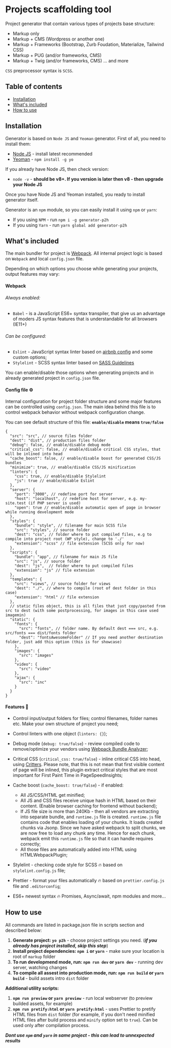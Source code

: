 # Projects scaffolding tool

Project generator that contain various types of projects base structure:
* Markup only
* Markup + CMS (Wordpress or another one)
* Markup + Frameworks (Bootstrap, Zurb Foudation, Materialize, Tailwind CSS)
* Markup + PUG (and/or frameworks, CMS)
* Markup + Twig (and/or frameworks, CMS)
... and more

`CSS` preprocessor syntax is `SCSS`.

## Table of contents
- [Installation](#installation)
- [What's included](#whats-included)
- [How to use](#how-to-use)

## Installation

Generator is based on `Node JS` and `Yeoman` generator. First of all, you need to install them:

* [Node JS](https://nodejs.org/) - install latest recommended
* [Yeoman](https://yeoman.io/) - `npm install -g yo`

If you already have Node JS, then check version:
* `node -v` - **should be v8+. If you version is later then v8 - then upgrade your Node JS**

Once you have Node JS and Yeoman installed, you ready to install generator itself.

Generator is an `npm` module, so you can easily install it using `npm` or `yarn`:

* If you using `NPM` - run `npm i -g generator-p2h`
* If you using `Yarn` - run `yarn global add generator-p2h`

## What's included

The main bundler for project is [Webpack](https://webpack.js.org/). All internal project logic is based on `Webpack` and local `config.json` file.

Depending on which options you choose while generating your projects, output features may vary:

#### Webpack

###### Always enabled:
- `Babel` - is a JavaScript ES6+ syntax transpiler, that give us an advantage of moders JS syntax features that is understandable for all browsers (IE11+)

###### Can be configured:
- `Eslint` - JavaScript syntax linter based on [airbnb config](https://www.npmjs.com/package/eslint-config-airbnb) and some custom options;
- `Stylelint` - SCSS syntax linter based on [SASS Guidelines](https://sass-guidelin.es/)

You can enable/disable those options when generating projects and in already generated project in `config.json` file.

#### Config file ⚙️
Internal configuration for project folder structure and some major features can be controlled using `config.json`.
The main idea behind this file is to control webpack behavior without webpack configuration change.

You can see default structure of this file: **`enable/disable` means `true/false`**

```
{
  "src": "src", // source files folder
  "dest": "dist", // production files folder
  "debug": false, // enable/disable debug mode
  "critical_css": false, // enable/disable critical CSS styles, that will be inlined into head
  "cache_boost": false, // enable/disable boost for generated CSS/JS bundles
  "minimize": true, // enable/disable CSS/JS minification
  "linters": {
    "css": true, // enable/disable Stylelint
    "js": true // enable/disable Eslint
  },
  "server": {
    "port": "3000", // redefine port for server
    "host": "localhost", // redefine host for server, e.g. my-site.test (if PHP server is used)
    "open": true // enable/disable automatic open of page in browser while running development mode
  },
  "styles": {
    "bundle": "style", // filename for main SCSS file
    "src": "styles", // source folder
    "dest": "css", // folder where to put compiled files, e.g to compile into project root (WP style), change to './'
    "extension": "scss" // file extension (SCSS only for now)
  },
  "scripts": {
    "bundle": "app", // filename for main JS file
    "src": "js", // source folder
    "dest": "js",  // folder where to put compiled files
    "extension": "js" // file extension
  },
  "templates": {
    "src": "views", // source folder for views
    "dest": "./", // where to compile (root of dest folder in this case)
    "extension": "html" // file extension
  },
  // static files object, this is all files that just copy/pasted from src to dest (with some postprocessing, for images in this case used imagemin)
  "static": {
    "fonts": {
      "src": "fonts", // folder name. By default dest === src, e.g. src/fonts === dist/fonts folder
      "dest": "fontsAwesomeFolder" // If you need another destination folder, just add this option (this is for showcase)
    },
    "images": {
      "src": "images"
    },
    "video": {
      "src": "video"
    },
    "ajax": {
      "src": "inc"
    }
  }
}
```
#### Features 🤩
  - Control input/output folders for files; control filenames, folder names etc. Make your own structure of project you need;
  - Control linters with one object (`linters: {}`);
  - Debug mode (`debug: true/false`) - review compiled code to remove/optimize your vendors using [Webpack Bundle Analyzer](https://www.npmjs.com/package/webpack-bundle-analyzer);
  - Critical CSS (`critical_css: true/false`) - inline critical CSS into head, using  [Critters](https://www.npmjs.com/package/critters-webpack-plugin). Please note, that this is not mean that first visible content of page will be inlined, this plugin extract critical styles that are most important for First Paint Time in PageSpeedInsights;
  - Cache boost (`cache_boost: true/false`) - if enabled:
    - All JS/CSS/HTML get minified;
    - All JS and CSS files receive unique hash in HTML based on their content. (Enable browser caching for frontend without backend);
    - If JS file size is more than 240Kb - then all vendors are extracting into separate bundle, and `runtime.js` file is created.
    `runtime.js` file contains code that enables loading of your chunks. It loads created chunks via Jsonp. Since we have asked webpack to split chunks, we are now free to load any chunk any time. Hence for each chunk, webpack emit this `runtime.js` file so that it can handle requires correctly;
    - All those files are automatically added into HTML using HTMLWebpackPlugin;

- Stylelint - checking code style for SCSS 🔥 based on `stylelint.config.js` file;
- Prettier - format your files automatically 🔥  based on `prettier.config.js` file and `.editorconfig`;
- ES6+ newest syntax 🔥 Promises, Async/await, npm modules and more...

## How to use

All commands are listed in package.json file in scripts section and described below:

1.  **Generate project: `yo p2h`** - choose project settings you need. (**_if you already has project installed, skip this step_**)
2.  **Install project dependencies: `npm i` or `yarn`** - make sure your location is root of `markup` folder
3.  **To run developmend mode, run: `npm run dev` or `yarn dev`** - running dev server, watching changes
4.  **To compile all assest into production mode, run: `npm run build` or `yarn build`** - build assets intro `dist` folder

**Additional utility scripts:**

1. **`npm run preview` or `yarn preview`** - run local webserver (to preview builded assets, for example)
1. **`npm run pretify:html` or `yarn pretify:html`** - uses Prettier to pretify HTML files from `dist` folder (for example, if you don't need minified HTML files after build process and `minify` option set to `true`). Can be used only after compilation process.

**_Dont use `npm` and `yarn` in same project - this can lead to unnexpected results_**


